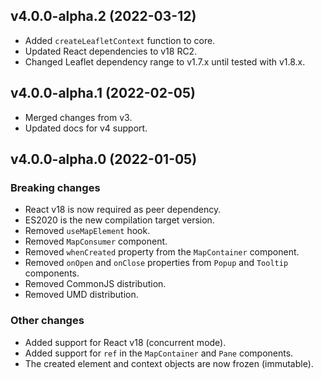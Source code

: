 ## v4.0.0-alpha.2 (2022-03-12)

- Added `createLeafletContext` function to core.
- Updated React dependencies to v18 RC2.
- Changed Leaflet dependency range to v1.7.x until tested with v1.8.x.

## v4.0.0-alpha.1 (2022-02-05)

- Merged changes from v3.
- Updated docs for v4 support.

## v4.0.0-alpha.0 (2022-01-05)

### Breaking changes

- React v18 is now required as peer dependency.
- ES2020 is the new compilation target version.
- Removed `useMapElement` hook.
- Removed `MapConsumer` component.
- Removed `whenCreated` property from the `MapContainer` component.
- Removed `onOpen` and `onClose` properties from `Popup` and `Tooltip` components.
- Removed CommonJS distribution.
- Removed UMD distribution.

### Other changes

- Added support for React v18 (concurrent mode).
- Added support for `ref` in the `MapContainer` and `Pane` components.
- The created element and context objects are now frozen (immutable).
